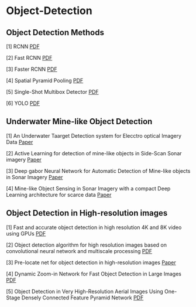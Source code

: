 # Object-Detection
## Object Detection Methods

[1] RCNN [PDF](https://arxiv.org/abs/1311.2524)

[2] Fast RCNN [PDF](https://arxiv.org/abs/1504.08083)

[3] Faster RCNN [PDF](https://arxiv.org/abs/1506.01497)

[4] Spatial Pyramid Pooling [PDF](https://arxiv.org/abs/1406.4729)

[5] Single-Shot Multibox Detector [PDF](https://arxiv.org/abs/1512.02325)

[6] YOLO [PDF](https://arxiv.org/abs/1506.02640)

## Underwater Mine-like Object Detection

[1] An Underwater Taarget Detection system for Elecctro optical Imagery Data [Paper](https://ieeexplore.ieee.org/iel5/5412664/5422059/05422221.pdf?casa_token=CaNO_4hVYekAAAAA:Sp5o5ubr-oZgZ5jMIFG_eOkiTpLmqfb7lQSuujAdBpezqvJqwiH3m-bp8YWhzdsS3hZVs3ofaQc)

[2] Active Learning for detection of mine-like objects in Side-Scan Sonar imagery [Paper](https://ieeexplore.ieee.org/iel5/48/32562/01522516.pdf?casa_token=aPOwGpzhpqsAAAAA:sUSShMaC7OHFedLFblLnSTSLj25qLLsShnSRZJv1QOg0iWFq4x3VzNGdMbEjVwHSQkBdCzbKYPQ)

[3] Deep gabor Neural Network for Automatic Detection of Mine-like objects in Sonar Imagery [Paper](https://ieeexplore.ieee.org/iel7/6287639/8948470/09095329.pdf)

[4] Mine-like Object Sensing in Sonar Imagery with a compact Deep Learning architecture for scarce data [Paper](https://ieeexplore.ieee.org/abstract/document/8945982)

## Object Detection in High-resolution images

[1] Fast and accurate object detection in high resolution 4K and 8K video using GPUs [PDF](https://users.ece.cmu.edu/~franzf/papers/hpec_2018_vr.pdf)

[2] Object detection algorithm for high resolution images based on convolutional neural network and multiscale processing [PDF](http://ceur-ws.org/Vol-2864/paper12.pdf)

[3] Pre-locate net for object detection in high-resolution images [Paper](https://www.sciencedirect.com/science/article/pii/S1000936121003940)

[4] Dynamic Zoom-in Network for Fast Object Detection in Large Images [PDF](https://s3.us-west-2.amazonaws.com/secure.notion-static.com/a508d19a-9042-4965-936e-769e30e0647a/Gao_Dynamic_Zoom-In_Network_CVPR_2018_paper.pdf?X-Amz-Algorithm=AWS4-HMAC-SHA256&X-Amz-Content-Sha256=UNSIGNED-PAYLOAD&X-Amz-Credential=AKIAT73L2G45EIPT3X45%2F20220606%2Fus-west-2%2Fs3%2Faws4_request&X-Amz-Date=20220606T111133Z&X-Amz-Expires=86400&X-Amz-Signature=90654fd67b114dfb03b36b7b6ad610e62b89eb9803e22ade5353d3390c1083c1&X-Amz-SignedHeaders=host&response-content-disposition=filename%20%3D%22Gao_Dynamic_Zoom-In_Network_CVPR_2018_paper.pdf%22&x-id=GetObject)

[5] Object Detection in Very High-Resolution Aerial Images Using One-Stage Densely Connected Feature Pyramid Network [PDF](https://s3.us-west-2.amazonaws.com/secure.notion-static.com/b9ef5789-b165-4781-9492-caa2840b114b/sensors-18-03341-v2.pdf?X-Amz-Algorithm=AWS4-HMAC-SHA256&X-Amz-Content-Sha256=UNSIGNED-PAYLOAD&X-Amz-Credential=AKIAT73L2G45EIPT3X45%2F20220606%2Fus-west-2%2Fs3%2Faws4_request&X-Amz-Date=20220606T111246Z&X-Amz-Expires=86400&X-Amz-Signature=ebd90ac310727322092c3aac7fa136fbf32169c472a29c7909bb9743c304dee5&X-Amz-SignedHeaders=host&response-content-disposition=filename%20%3D%22sensors-18-03341-v2.pdf%22&x-id=GetObject)




